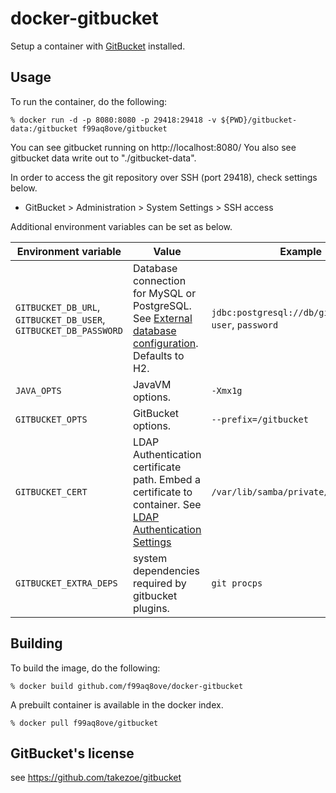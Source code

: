 docker-gitbucket
================

Setup a container with [GitBucket](https://github.com/takezoe/gitbucket) installed.

## Usage

To run the container, do the following:

```
% docker run -d -p 8080:8080 -p 29418:29418 -v ${PWD}/gitbucket-data:/gitbucket f99aq8ove/gitbucket
```

You can see gitbucket running on http://localhost:8080/
You also see gitbucket data write out to "./gitbucket-data".

In order to access the git repository over SSH (port 29418), check settings below.

- GitBucket > Administration > System Settings > SSH access

Additional environment variables can be set as below.

Environment variable | Value | Example
---------------------|-------|--------
`GITBUCKET_DB_URL`, `GITBUCKET_DB_USER`, `GITBUCKET_DB_PASSWORD` | Database connection for MySQL or PostgreSQL. See [External database configuration](https://github.com/gitbucket/gitbucket/wiki/External-database-configuration). Defaults to H2. | `jdbc:postgresql://db/gitbucket`, `user`, `password`
`JAVA_OPTS`         | JavaVM options.     | `-Xmx1g`
`GITBUCKET_OPTS`    | GitBucket options.  | `--prefix=/gitbucket`
`GITBUCKET_CERT`    | LDAP Authentication certificate path.  Embed a certificate to container. See [LDAP Authentication Settings](https://github.com/gitbucket/gitbucket/wiki/LDAP-Authentication-Settings)  | `/var/lib/samba/private/tls/cert.pem`
`GITBUCKET_EXTRA_DEPS`    | system dependencies required by gitbucket plugins.     | `git procps`

## Building

To build the image, do the following:

```
% docker build github.com/f99aq8ove/docker-gitbucket
```

A prebuilt container is available in the docker index.

```
% docker pull f99aq8ove/gitbucket
```

## GitBucket's license
see https://github.com/takezoe/gitbucket
